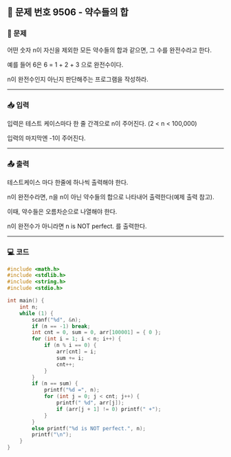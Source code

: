 ## 📝 문제 번호 9506 - 약수들의 합  

### 📌 문제
어떤 숫자 n이 자신을 제외한 모든 약수들의 합과 같으면, 그 수를 완전수라고 한다.

예를 들어 6은 6 = 1 + 2 + 3 으로 완전수이다.

n이 완전수인지 아닌지 판단해주는 프로그램을 작성하라.

---

### 📥 입력
입력은 테스트 케이스마다 한 줄 간격으로 n이 주어진다. (2 < n < 100,000)

입력의 마지막엔 -1이 주어진다.

---

### 📤 출력
테스트케이스 마다 한줄에 하나씩 출력해야 한다.

n이 완전수라면, n을 n이 아닌 약수들의 합으로 나타내어 출력한다(예제 출력 참고).

이때, 약수들은 오름차순으로 나열해야 한다.

n이 완전수가 아니라면 n is NOT perfect. 를 출력한다.

---

### 💻 코드
```c
#include <math.h>
#include <stdlib.h>
#include <string.h>
#include <stdio.h>

int main() {
	int n;
	while (1) {
		scanf("%d", &n);
		if (n == -1) break;
		int cnt = 0, sum = 0, arr[100001] = { 0 };
		for (int i = 1; i < n; i++) {
			if (n % i == 0) {
				arr[cnt] = i;
				sum += i;
				cnt++;
			}
		}
		if (n == sum) {
			printf("%d =", n);
			for (int j = 0; j < cnt; j++) {
				printf(" %d", arr[j]);
				if (arr[j + 1] != 0) printf(" +");
			}
		}
		else printf("%d is NOT perfect.", n);
		printf("\n");
	}
}
```
